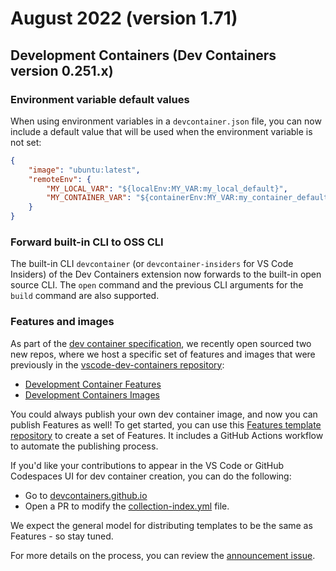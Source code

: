 # August 2022 (version 1.71)

## Development Containers (Dev Containers version 0.251.x)

### Environment variable default values

When using environment variables in a `devcontainer.json` file, you can now include a default value that will be used when the environment variable is not set:

```json
{
    "image": "ubuntu:latest",
    "remoteEnv": {
        "MY_LOCAL_VAR": "${localEnv:MY_VAR:my_local_default}",
        "MY_CONTAINER_VAR": "${containerEnv:MY_VAR:my_container_default}"
    }
}
```

### Forward built-in CLI to OSS CLI

The built-in CLI `devcontainer` (or `devcontainer-insiders` for VS Code Insiders) of the Dev Containers extension now forwards to the built-in open source CLI. The `open` command and the previous CLI arguments for the `build` command are also supported.

### Features and images

As part of the [dev container specification](https://containers.dev), we recently open sourced two new repos, where we host a specific set of features and images that were previously in the [vscode-dev-containers repository](https://github.com/microsoft/vscode-dev-containers/issues/1589):

* [Development Container Features](https://github.com/devcontainers/features)
* [Development Containers Images](https://github.com/devcontainers/images)

You could always publish your own dev container image, and now you can publish Features as well! To get started, you can use this [Features template repository](https://github.com/devcontainers/feature-template) to create a set of Features. It includes a GitHub Actions workflow to automate the publishing process.

If you'd like your contributions to appear in the VS Code or GitHub Codespaces UI for dev container creation, you can do the following:

* Go to [devcontainers.github.io](https://github.com/devcontainers/devcontainers.github.io)
* Open a PR to modify the [collection-index.yml](https://github.com/devcontainers/devcontainers.github.io/blob/gh-pages/_data/collection-index.yml) file.

We expect the general model for distributing templates to be the same as Features - so stay tuned.

For more details on the process, you can review the [announcement issue](https://github.com/microsoft/vscode-dev-containers/issues/1589).
